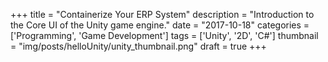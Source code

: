 +++
title = "Containerize Your ERP System"
description = "Introduction to the Core UI of the Unity game engine."
date = "2017-10-18"
categories = ['Programming', 'Game Development']
tags = ['Unity', '2D', 'C#']
thumbnail = "img/posts/helloUnity/unity_thumbnail.png"
draft = true
+++